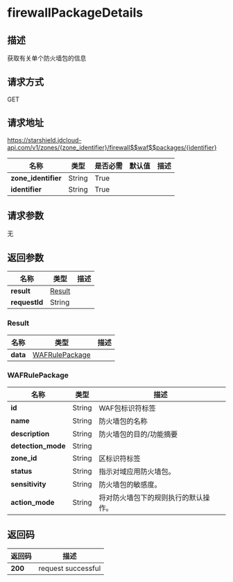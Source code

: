 # firewallPackageDetails


## 描述
获取有关单个防火墙包的信息

## 请求方式
GET

## 请求地址
https://starshield.jdcloud-api.com/v1/zones/{zone_identifier}/firewall$$waf$$packages/{identifier}

|名称|类型|是否必需|默认值|描述|
|---|---|---|---|---|
|**zone_identifier**|String|True| | |
|**identifier**|String|True| | |

## 请求参数
无


## 返回参数
|名称|类型|描述|
|---|---|---|
|**result**|[Result](firewallPackageDetails#result)| |
|**requestId**|String| |

### <div id="result">Result</div>
|名称|类型|描述|
|---|---|---|
|**data**|[WAFRulePackage](firewallPackageDetails#wafrulepackage)| |
### <div id="wafrulepackage">WAFRulePackage</div>
|名称|类型|描述|
|---|---|---|
|**id**|String|WAF包标识符标签|
|**name**|String|防火墙包的名称|
|**description**|String|防火墙包的目的/功能摘要|
|**detection_mode**|String| |
|**zone_id**|String|区标识符标签|
|**status**|String|指示对域应用防火墙包。|
|**sensitivity**|String|防火墙包的敏感度。|
|**action_mode**|String|将对防火墙包下的规则执行的默认操作。|

## 返回码
|返回码|描述|
|---|---|
|**200**|request successful|
